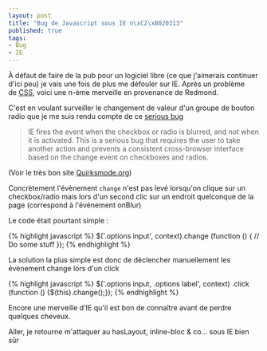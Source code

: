 ```yaml
--- 
layout: post
title: "Bug de Javascript sous IE n\xC2\xB020313"
published: true
tags: 
- Bug
- IE
---
```


À défaut de faire de la pub pour un logiciel libre (ce que j'aimerais continuer d'ici peu) je vais une fois de plus me défouler sur IE. Après un problème de [CSS](/blog/2009/02/03/bug-de-css-sous-ie-n20312), voici une n-ème merveille en provenance de Redmond.

C'est en voulant surveiller le changement de valeur d'un groupe de bouton radio que je me suis rendu compte de ce [serious bug](http://www.quirksmode.org/dom/events/change.html)

<blockquote>IE fires the event when the checkbox or radio is blurred, and not when it is activated. This is a serious bug that requires the user to take another action and prevents a consistent cross-browser interface based on the change event on checkboxes and radios.</blockquote>

(Voir le très bon site [Quirksmode.org](http://www.quirksmode.org/dom/events/change.html))

Concrètement l'évènement `change` n'est pas levé lorsqu'on clique sur un checkbox/radio mais lors d'un second clic sur un endroit quelconque de la page (correspond à l'évènement onBlur)

Le code était pourtant simple :

{% highlight javascript %}
$('.options input', context).change (function () {
  // Do some stuff
});
{% endhighlight %}

La solution la plus simple est donc de déclencher manuellement les évènement change lors d'un click

{% highlight javascript %}
$('.options input, .options label', context)
    .click (function () {$(this).change();});
{% endhighlight %}

Encore une merveille d'IE qu'il est bon de connaître avant de perdre quelques cheveux.

Aller, je retourne m'attaquer au hasLayout, inline-bloc & co... sous IE bien sûr
